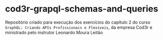 # cod3r-grapql-schemas-and-queries
Repositório criado para execução dos exercícios do capítulo 2 do curso `GraphQL: Criando APIs Profissionais e Flexíveis`, da empresa Cod3r e ministrado pelo instrutor Leonardo Moura Leitão
